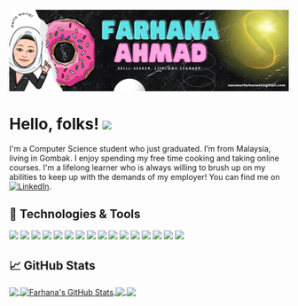 <!-- More info, tips and tricks for making GitHub Profile README can be found in my article at https://towardsdatascience.com/build-a-stunning-readme-for-your-github-profile-9b80434fe5d7 -->

![Header](https://github.com/Pseudocodeharbingers/Pseudocodeharbingers/blob/main/my_header.png?raw=true "Header")

# Hello, folks! <img src="https://raw.githubusercontent.com/MartinHeinz/MartinHeinz/master/wave.gif" width="30px">

I'm a Computer Science student who just graduated. I’m from Malaysia, living in Gombak. I enjoy spending my free time cooking and taking online courses.  I'm a lifelong learner who is always willing to brush up on my abilities to keep up with the demands of my employer! You can find me on [![LinkedIn][3.2]][3].

## 🔧 Technologies & Tools
![](https://img.shields.io/badge/OS-Windows-informational?style=flat&logo=windows&logoColor=white&color=2bbc8a)
![](https://img.shields.io/badge/Code-Python-informational?style=flat&logo=python&logoColor=white&color=2bbc8a)
![](https://img.shields.io/badge/Code-Java-informational?style=flat&logo=java&logoColor=white&color=2bbc8a)
![](https://img.shields.io/badge/Code-PHP-informational?style=flat&logo=php&logoColor=white&color=2bbc8a)
![](https://img.shields.io/badge/Code-C++-informational?style=flat&logo=c&logoColor=white&color=2bbc8a)
![](https://img.shields.io/badge/Code-HTML-informational?style=flat&logo=html&logoColor=white&color=2bbc8a)
![](https://img.shields.io/badge/Code-JavaScript-informational?style=flat&logo=javascript&logoColor=white&color=2bbc8a)
![](https://img.shields.io/badge/Shell-Powershell-informational?style=flat&logo=Powershell&logoColor=white&color=2bbc8a)
![](https://img.shields.io/badge/Tools-MySQL-informational?style=flat&logo=mysql&logoColor=white&color=2bbc8a)
![](https://img.shields.io/badge/Tools-T_SQL-informational?style=flat&logo=sql_server&logoColor=white&color=2bbc8a)
![](https://img.shields.io/badge/Tools-Power_BI-informational?style=flat&logo=powerbi&logoColor=white&color=2bbc8a)
![](https://img.shields.io/badge/Tools-Watson_Studio-informational?style=flat&logo=IBM&logoColor=white&color=2bbc8a)
![](https://img.shields.io/badge/Framework-Flask-informational?style=flat&logo=flask&logoColor=white&color=2bbc8a)
![](https://img.shields.io/badge/Framework-Django-informational?style=flat&logo=django&logoColor=white&color=2bbc8a)
![](https://img.shields.io/badge/Framework-MVC-informational?style=flat&logo=mvc&logoColor=white&color=2bbc8a)
![](https://img.shields.io/badge/Cloud-Heroku-informational?style=flat&logo=heroku&logoColor=white&color=2bbc8a)

## &#x1f4c8; GitHub Stats

<a href="https://github.com/Pseudocodeharbingers/ Pseudocodeharbingers">
  <img align="center" src="https://github-readme-stats.vercel.app/api/top-langs/?username=Pseudocodeharbingers&hide=java,html,tex&title_color=ffffff&text_color=c9cacc&icon_color=2bbc8a&bg_color=1d1f21&langs_count=3" />
</a>
<a href="https://github.com/PseudocodeHarbingers/ PseudocodeHarbingers">
  <img align="center" src="https://github-readme-stats.vercel.app/api?username=Pseudocodeharbingers&show_icons=true&line_height=27&count_private=true&title_color=ffffff&text_color=c9cacc&icon_color=2bbc8a&bg_color=1d1f21" alt="Farhana's GitHub Stats" />
</a>

<a href="https://github.com/Pseudocodeharbingers/CSC584-Enterprise-Programming ">
  <img align="center" src="https://github-readme-stats.vercel.app/api/pin/?username=Pseudocodeharbingers&repo=CSC584-Enterprise-Programming &title_color=ffffff&text_color=c9cacc&icon_color=2bbc8a&bg_color=1d1f21" />
</a>

<a href="https://github.com/Pseudocodeharbingers/ICT502-Database-Engineering">
  <img align="center" src="https://github-readme-stats.vercel.app/api/pin/?username=Pseudocodeharbingers&repo=ICT502-Database-Engineering&title_color=ffffff&text_color=c9cacc&icon_color=2bbc8a&bg_color=1d1f21" />
</a>    

<!-- links to social media icons -->

<!-- icons with padding -->

[1.1]: http://i.imgur.com/tXSoThF.png (twitter icon with padding)
[2.1]: http://i.imgur.com/0o48UoR.png (github icon with padding)

<!-- icons without padding -->

[1.2]: http://i.imgur.com/wWzX9uB.png (twitter icon without padding)
[2.2]: http://i.imgur.com/9I6NRUm.png (github icon without padding)
[3.2]: https://raw.githubusercontent.com/MartinHeinz/MartinHeinz/master/linkedin-3-16.png (LinkedIn icon without padding)


<!-- links to your social media accounts -->

[1]: https://twitter.com/Martin_Heinz_
[2]: https://github.com/PseudocodeHarbingers
[3]: https://www.linkedin.com/in/nur-farhana-ahmad-277809165/


<!-- Resources -->
<!-- Icons: https://simpleicons.org/ -->
<!-- GitHub Stats: https://github.com/anuraghazra/github-readme-stats -->
<!-- Emojis: https://emojipedia.org/emoji/ -->
<!-- HTML Emojis: https://www.fileformat.info/index.htm -->
<!-- Shields: https://shields.io/ -->
<!-- Awesome GitHub Profile README: https://github.com/abhisheknaiidu/awesome-github-profile-readme -->
